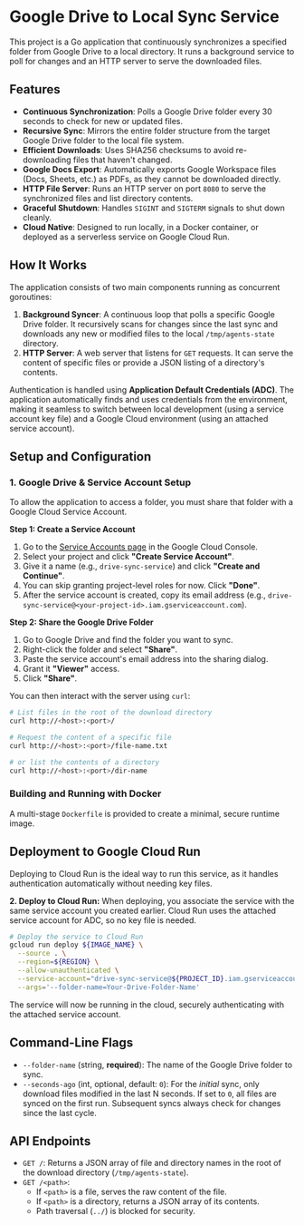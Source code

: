 # Google Drive to Local Sync Service

This project is a Go application that continuously synchronizes a specified folder from Google Drive to a local directory. It runs a background service to poll for changes and an HTTP server to serve the downloaded files.

## Features

- **Continuous Synchronization**: Polls a Google Drive folder every 30 seconds to check for new or updated files.
- **Recursive Sync**: Mirrors the entire folder structure from the target Google Drive folder to the local file system.
- **Efficient Downloads**: Uses SHA256 checksums to avoid re-downloading files that haven't changed.
- **Google Docs Export**: Automatically exports Google Workspace files (Docs, Sheets, etc.) as PDFs, as they cannot be downloaded directly.
- **HTTP File Server**: Runs an HTTP server on port `8080` to serve the synchronized files and list directory contents.
- **Graceful Shutdown**: Handles `SIGINT` and `SIGTERM` signals to shut down cleanly.
- **Cloud Native**: Designed to run locally, in a Docker container, or deployed as a serverless service on Google Cloud Run.

## How It Works

The application consists of two main components running as concurrent goroutines:

1.  **Background Syncer**: A continuous loop that polls a specific Google Drive folder. It recursively scans for changes since the last sync and downloads any new or modified files to the local `/tmp/agents-state` directory.
2.  **HTTP Server**: A web server that listens for `GET` requests. It can serve the content of specific files or provide a JSON listing of a directory's contents.

Authentication is handled using **Application Default Credentials (ADC)**. The application automatically finds and uses credentials from the environment, making it seamless to switch between local development (using a service account key file) and a Google Cloud environment (using an attached service account).

## Setup and Configuration

### 1. Google Drive & Service Account Setup

To allow the application to access a folder, you must share that folder with a Google Cloud Service Account.

**Step 1: Create a Service Account**
1.  Go to the [Service Accounts page](https://console.cloud.google.com/iam-admin/serviceaccounts) in the Google Cloud Console.
2.  Select your project and click **"Create Service Account"**.
3.  Give it a name (e.g., `drive-sync-service`) and click **"Create and Continue"**.
4.  You can skip granting project-level roles for now. Click **"Done"**.
5.  After the service account is created, copy its email address (e.g., `drive-sync-service@<your-project-id>.iam.gserviceaccount.com`).

**Step 2: Share the Google Drive Folder**
1.  Go to Google Drive and find the folder you want to sync.
2.  Right-click the folder and select **"Share"**.
3.  Paste the service account's email address into the sharing dialog.
4.  Grant it **"Viewer"** access.
5.  Click **"Share"**.


You can then interact with the server using `curl`:

```bash
# List files in the root of the download directory
curl http://<host>:<port>/

# Request the content of a specific file
curl http://<host>:<port>/file-name.txt

# or list the contents of a directory
curl http://<host>:<port>/dir-name
```

### Building and Running with Docker

A multi-stage `Dockerfile` is provided to create a minimal, secure runtime image.

## Deployment to Google Cloud Run

Deploying to Cloud Run is the ideal way to run this service, as it handles authentication automatically without needing key files.

**2. Deploy to Cloud Run:**
When deploying, you associate the service with the same service account you created earlier. Cloud Run uses the attached service account for ADC, so no key file is needed.

```bash
# Deploy the service to Cloud Run
gcloud run deploy ${IMAGE_NAME} \
  --source . \
  --region=${REGION} \
  --allow-unauthenticated \
  --service-account="drive-sync-service@${PROJECT_ID}.iam.gserviceaccount.com" \
  --args='--folder-name=Your-Drive-Folder-Name'
```
The service will now be running in the cloud, securely authenticating with the attached service account.

## Command-Line Flags

-   `--folder-name` (string, **required**): The name of the Google Drive folder to sync.
-   `--seconds-ago` (int, optional, default: `0`): For the *initial* sync, only download files modified in the last N seconds. If set to `0`, all files are synced on the first run. Subsequent syncs always check for changes since the last cycle.

## API Endpoints

-   `GET /`: Returns a JSON array of file and directory names in the root of the download directory (`/tmp/agents-state`).
-   `GET /<path>`:
    -   If `<path>` is a file, serves the raw content of the file.
    -   If `<path>` is a directory, returns a JSON array of its contents.
    -   Path traversal (`../`) is blocked for security.